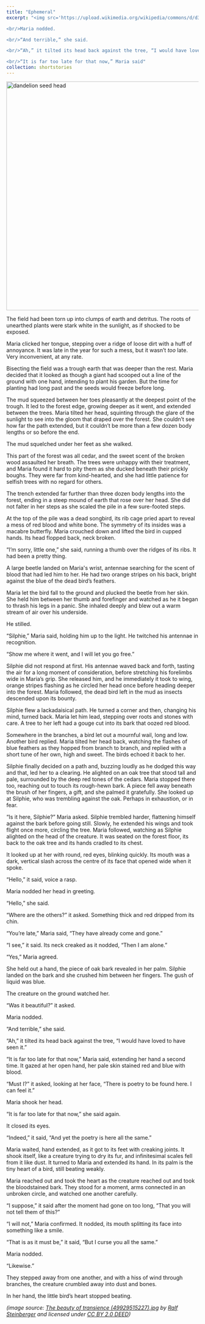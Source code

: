 ```yaml
---
title: "Ephemeral"
excerpt: "<img src='https://upload.wikimedia.org/wikipedia/commons/d/d3/The_beauty_of_transience_%2849929515227%29.jpg' alt='dandelion seed head' width='400'><br/>“Was it beautiful?” it asked.

<br/>Maria nodded.

<br/>“And terrible,” she said.

<br/>“Ah,” it tilted its head back against the tree, “I would have loved to have seen it.”

<br/>“It is far too late for that now,” Maria said"
collection: shortstories
---
```


<img src="https://upload.wikimedia.org/wikipedia/commons/d/d3/The_beauty_of_transience_%2849929515227%29.jpg" width=600 alt="dandelion seed head">

The field had been torn up into clumps of earth and detritus. The roots of unearthed plants were stark white in the sunlight, as if shocked to be exposed. 

Maria clicked her tongue, stepping over a ridge of loose dirt with a huff of annoyance. It was late in the year for such a mess, but it wasn’t *too* late. Very inconvenient, at any rate.

Bisecting the field was a trough earth that was deeper than the rest. Maria decided that it looked as though a giant had scooped out a line of the ground with one hand, intending to plant his garden. But the time for planting had long past and the seeds would freeze before long.

The mud squeezed between her toes pleasantly at the deepest point of the trough. It led to the forest edge, growing deeper as it went, and extended between the trees. Maria tilted her head, squinting through the glare of the sunlight to see into the gloom that draped over the forest. She couldn’t see how far the path extended, but it couldn’t be more than a few dozen body lengths or so before the end.

The mud squelched under her feet as she walked.

This part of the forest was all cedar, and the sweet scent of the broken wood assaulted her breath. The trees were unhappy with their treatment, and Maria found it hard to pity them as she ducked beneath their prickly boughs. They were far from kind-hearted, and she had little patience for selfish trees with no regard for others.

The trench extended far further than three dozen body lengths into the forest, ending in a steep mound of earth that rose over her head. She did not falter in her steps as she scaled the pile in a few sure-footed steps.

At the top of the pile was a dead songbird, its rib cage pried apart to reveal a mess of red blood and white bone. The symmetry of its insides was a macabre butterfly. Maria crouched down and lifted the bird in cupped hands. Its head flopped back, neck broken.

“I’m sorry, little one,” she said, running a thumb over the ridges of its ribs. It had been a pretty thing.

A large beetle landed on Maria's wrist, antennae searching for the scent of blood that had led him to her. He had two orange stripes on his back, bright against the blue of the dead bird’s feathers.

Maria let the bird fall to the ground and plucked the beetle from her skin. She held him between her thumb and forefinger and watched as he it began to thrash his legs in a panic. She inhaled deeply and blew out a warm stream of air over his underside. 

He stilled.

“Silphie,” Maria said, holding him up to the light. He twitched his antennae in recognition.

“Show me where it went, and I will let you go free.”

Silphie did not respond at first. His antennae waved back and forth, tasting the air for a long moment of consideration, before stretching his forelimbs wide in Maria’s grip. She released him, and he immediately it took to wing, orange stripes flashing as he circled her head once before heading deeper into the forest. Maria followed, the dead bird left in the mud as insects descended upon its bounty.

Silphie flew a lackadaisical path. He turned a corner and then, changing his mind, turned back. Maria let him lead, stepping over roots and stones with care. A tree to her left had a gouge cut into its bark that oozed red blood. 

Somewhere in the branches, a bird let out a mournful wail, long and low. Another bird replied. Maria tilted her head back, watching the flashes of blue feathers as they hopped from branch to branch, and replied with a short tune of her own, high and sweet. The birds echoed it back to her.

Silphie finally decided on a path and, buzzing loudly as he dodged this way and that, led her to a clearing. He alighted on an oak tree that stood tall and pale, surrounded by the deep red tones of the cedars. Maria stopped there too, reaching out to touch its rough-hewn bark. A piece fell away beneath the brush of her fingers, a gift, and she palmed it gratefully. She looked up at Silphie, who was trembling against the oak. Perhaps in exhaustion, or in fear.

“Is it here, Silphie?” Maria asked. Silphie trembled harder, flattening himself against the bark before going still. Slowly, he extended his wings and took flight once more, circling the tree. Maria followed, watching as Silphie alighted on the head of the creature. It was seated on the forest floor, its back to the oak tree and its hands cradled to its chest.

It looked up at her with round, red eyes, blinking quickly. Its mouth was a dark, vertical slash across the centre of its face that opened wide when it spoke.

“Hello,” it said, voice a rasp.

Maria nodded her head in greeting.

“Hello,” she said.

“Where are the others?” it asked. Something thick and red dripped from its chin.

“You’re late,” Maria said, “They have already come and gone.”

“I see,” it said. Its neck creaked as it nodded, “Then I am alone.”

“Yes,” Maria agreed.

She held out a hand, the piece of oak bark revealed in her palm. Silphie landed on the bark and she crushed him between her fingers. The gush of liquid was blue. 

The creature on the ground watched her.

“Was it beautiful?” it asked.

Maria nodded.

“And terrible,” she said.

“Ah,” it tilted its head back against the tree, “I would have loved to have seen it.”

“It is far too late for that now,” Maria said, extending her hand a second time. It gazed at her open hand, her pale skin stained red and blue with blood.

“Must I?” it asked, looking at her face, “There is poetry to be found here. I can feel it.”

Maria shook her head.

“It is far too late for that now,” she said again.

It closed its eyes.

“Indeed,” it said, “And yet the poetry is here all the same.”

Maria waited, hand extended, as it got to its feet with creaking joints. It shook itself, like a creature trying to dry its fur, and infinitesimal scales fell from it like dust. It turned to Maria and extended its hand. In its palm is the tiny heart of a bird, still beating weakly.

Maria reached out and took the heart as the creature reached out and took the bloodstained bark. They stood for a moment, arms connected in an unbroken circle, and watched one another carefully.

“I suppose,” it said after the moment had gone on too long, “That you will not tell them of this?”

“I will not,” Maria confirmed. It nodded, its mouth splitting its face into something like a smile.

“That is as it must be,” it said, “But I curse you all the same.”

Maria nodded.

“Likewise.”

They stepped away from one another, and with a hiss of wind through branches, the creature crumbled away into dust and bones.

In her hand, the little bird’s heart stopped beating.

*(image source: [The beauty of transience (49929515227).jpg](https://commons.wikimedia.org/wiki/File:The_beauty_of_transience_(49929515227).jpg) by [Ralf Steinberger](https://www.flickr.com/people/145472109@N04) and licensed under [CC BY 2.0 DEED](https://creativecommons.org/licenses/by/2.0/deed.en))*
